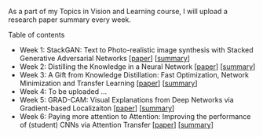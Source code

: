 As a part of my Topics in Vision and Learning course, I will upload a research paper summary every week.

Table of contents
* Week 1: StackGAN: Text to Photo-realistic image synthesis with Stacked Generative Adversarial Networks [[paper](https://arxiv.org/abs/1612.03242)] [[summary](StackGAN_Summary.pdf)]
* Week 2: Distilling the Knowledge in a Neural Network [[paper](https://arxiv.org/abs/1503.02531)] [[summary](Distilling_Knowledge_Neural_Network_Summary.pdf)]
* Week 3: A Gift from Knowledge Distillation: Fast Optimization, Network Minimization and Transfer Learning [[paper](http://openaccess.thecvf.com/content_cvpr_2017/papers/Yim_A_Gift_From_CVPR_2017_paper.pdf)] [[summary](knowledge_distillation_summary.pdf)]
* Week 4: To be uploaded ...
* Week 5: GRAD-CAM: Visual Explanations from Deep Networks via Gradient-based Localizaiton [[paper](https://arxiv.org/abs/1610.02391)] [[summary](GRAD-CAM.pdf)]
* Week 6: Paying more attention to Attention: Improving the performance of (student) CNNs via Attention Transfer [[paper](https://arxiv.org/abs/1612.03928)] [[summary](attention_transfer.pdf)]
